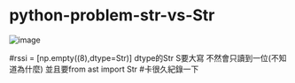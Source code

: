 # python-problem-str-vs-Str

![image](https://user-images.githubusercontent.com/47856036/169028721-4245f5e5-4c23-4e46-b603-1349a5860630.png)

#rssi = [np.empty((8),dtype=Str)]  dtype的Str  S要大寫  不然會只讀到一位(不知道為什麼)  並且要from ast import Str
#卡很久紀錄一下
